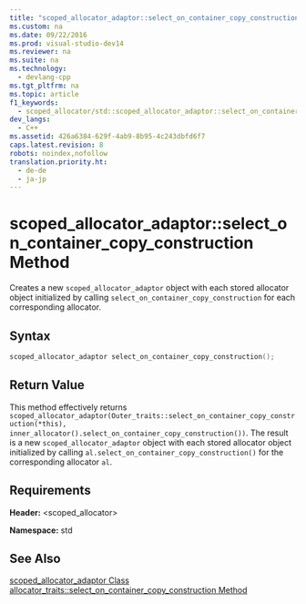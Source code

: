 ```yaml
---
title: "scoped_allocator_adaptor::select_on_container_copy_construction Method"
ms.custom: na
ms.date: 09/22/2016
ms.prod: visual-studio-dev14
ms.reviewer: na
ms.suite: na
ms.technology: 
  - devlang-cpp
ms.tgt_pltfrm: na
ms.topic: article
f1_keywords: 
  - scoped_allocator/std::scoped_allocator_adaptor::select_on_container_copy_construction
dev_langs: 
  - C++
ms.assetid: 426a6384-629f-4ab9-8b95-4c243dbfd6f7
caps.latest.revision: 8
robots: noindex,nofollow
translation.priority.ht: 
  - de-de
  - ja-jp
---
```

# scoped_allocator_adaptor::select_on_container_copy_construction Method
Creates a new `scoped_allocator_adaptor` object with each stored allocator object initialized by calling `select_on_container_copy_construction` for each corresponding allocator.  
  
## Syntax  
  
```cpp  
scoped_allocator_adaptor select_on_container_copy_construction();  
```  
  
## Return Value  
 This method effectively returns `scoped_allocator_adaptor(Outer_traits::select_on_container_copy_construction(*this), inner_allocator().select_on_container_copy_construction())`. The result is a new `scoped_allocator_adaptor` object with each stored allocator object initialized by calling `al.select_on_container_copy_construction()` for the corresponding allocator `al`.  
  
## Requirements  
 **Header:** <scoped_allocator>  
  
 **Namespace:** std  
  
## See Also  
 [scoped_allocator_adaptor Class](../vs140/scoped_allocator_adaptor-class.md)   
 [allocator_traits::select_on_container_copy_construction Method](../vs140/allocator_traits--select_on_container_copy_construction-method.md)